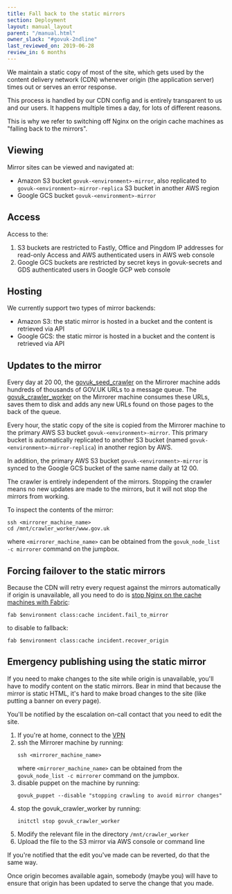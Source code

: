 ```yaml
---
title: Fall back to the static mirrors
section: Deployment
layout: manual_layout
parent: "/manual.html"
owner_slack: "#govuk-2ndline"
last_reviewed_on: 2019-06-28
review_in: 6 months
---
```


We maintain a static copy of most of the site, which gets used by the content delivery
network (CDN) whenever origin (the application server) times out or serves an error
response.

This process is handled by our CDN config and is entirely transparent to us and
our users. It happens multiple times a day, for lots of different reasons.

This is why we refer to switching off Nginx on the origin cache machines as
"falling back to the mirrors".

## Viewing

Mirror sites can be viewed and navigated at:
- Amazon S3 bucket `govuk-<environment>-mirror`,
  also replicated to `govuk-<environment>-mirror-replica` S3 bucket in another AWS region
- Google GCS bucket `govuk-<environment>-mirror`

## Access

Access to the:
1. S3 buckets are restricted to Fastly, Office and Pingdom IP addresses for read-only Access
   and AWS authenticated users in AWS web console
2. Google GCS buckets are restricted by secret keys in govuk-secrets and GDS authenticated users
   in Google GCP web console

## Hosting

We currently support two types of mirror backends:
- Amazon S3: the static mirror is hosted in a bucket and the content is retrieved via API
- Google GCS: the static mirror is hosted in a bucket and the content is retrieved via API

## Updates to the mirror

Every day at 20 00, the [govuk_seed_crawler][] on the Mirrorer machine adds hundreds of thousands of GOV.UK
URLs to a message queue. The [govuk_crawler_worker][] on the Mirrorer machine consumes these URLs,
saves them to disk and adds any new URLs found on those pages to the back of the queue.

Every hour, the static copy of the site is copied from the Mirrorer machine to the primary AWS S3 bucket
`govuk-<environment>-mirror`. This primary bucket is automatically replicated to another S3 bucket
(named `govuk-<environment>-mirror-replica`) in another region by AWS.

In addition, the primary AWS S3 bucket `govuk-<environment>-mirror` is synced to the Google GCS bucket
of the same name daily at 12 00.

The crawler is entirely independent of the mirrors. Stopping the crawler means
no new updates are made to the mirrors, but it will not stop the mirrors from working.

To inspect the contents of the mirror:

```
ssh <mirrorer_machine_name>
cd /mnt/crawler_worker/www.gov.uk
```
where `<mirrorer_machine_name>` can be obtained from the `govuk_node_list -c mirrorer` command
on the jumpbox.

## Forcing failover to the static mirrors

Because the CDN will retry every request against the mirrors automatically if origin
is unavailable, all you need to do is [stop Nginx on the cache machines with Fabric][fab-fail]:

```
fab $environment class:cache incident.fail_to_mirror
```

to disable to fallback:

```
fab $environment class:cache incident.recover_origin
```

[fab-fail]: https://github.com/alphagov/fabric-scripts/blob/master/incident.py

## Emergency publishing using the static mirror

If you need to make changes to the site while origin is unavailable, you'll have to
modify content on the static mirrors. Bear in mind that because the mirror is static
HTML, it's hard to make broad changes to the site (like putting a banner on every page).

You'll be notified by the escalation on-call contact that you need to edit the site.

1. If you're at home, connect to the [VPN][gds-vpn]
2. ssh the Mirrorer machine by running:
    ```
    ssh <mirrorer_machine_name>
    ```
    where `<mirrorer_machine_name>` can be obtained from the `govuk_node_list -c mirrorer` command
    on the jumpbox.
3. disable puppet on the machine by running:
   ```
   govuk_puppet --disable "stopping crawling to avoid mirror changes"
   ```
4. stop the govuk_crawler_worker by running:
   ```
   initctl stop govuk_crawler_worker
   ```
5. Modify the relevant file in the directory `/mnt/crawler_worker`
6. Upload the file to the S3 mirror via AWS console or command line

If you're notified that the edit you've made can be reverted, do that the same way.

Once origin becomes available again, somebody (maybe you) will have to ensure that
origin has been updated to serve the change that you made.

[govuk_crawler_worker]: https://github.com/alphagov/govuk_crawler_worker
[govuk_seed_crawler]: https://github.com/alphagov/govuk_seed_crawler
[govuk_mirror-puppet]: https://github.com/alphagov/govuk_mirror-puppet
[govuk_mirror-deployment]: https://github.com/alphagov/govuk_mirror-deployment
[gds-vpn]: https://sites.google.com/a/digital.cabinet-office.gov.uk/gds/working-at-the-white-chapel-building/how-to/how-to/connect-to-the-aviation-house-vpn
